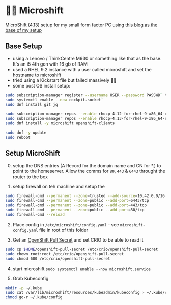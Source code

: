 # 🤏💋 Microshift

MicroShift (4.13) setup for my small form factor PC using [this blog as the base of my setup](https://medium.com/@ben.swinney_ce/microshift-homelab-ddf57864c1d0)

## Base Setup

* using a Lenovo / ThinkCentre M930 or something like that as the base. It's an i5 4th gen with 16 gb of RAM
* used a RHEL 9.2 instance with a user called microshift and set the hostname to microshift
* tried using a Kickstart file but failed massively 🤦‍♂️
* some post OS install setup:
```bash
sudo subscription-manager register --username USER --password PASSWD` to register the host
sudo systemctl enable --now cockpit.socket`
sudo dnf install git jq 

sudo subscription-manager repos --enable rhocp-4.12-for-rhel-9-x86_64-rpms   --enable fast-datapath-for-rhel-9-x86_64-rpms
sudo subscription-manager repos --enable rhocp-4.13-for-rhel-9-x86_64-rpms
sudo dnf install -y microshift openshift-clients

sudo dnf -y update
sudo reboot
```

## Setup MicroShift
0. setup the DNS entries (A Record for the domain name and CN for *.) to point to the homeserver. Allow the comms for `80`, `443` & `6443` throught the router to the box

1. setup firewall on teh machine and setup the 
```bash
sudo firewall-cmd --permanent --zone=trusted --add-source=10.42.0.0/16
sudo firewall-cmd --permanent --zone=public --add-port=6443/tcp
sudo firewall-cmd --permanent --zone=public --add-port=443/tcp
sudo firewall-cmd --permanent --zone=public --add-port=80/tcp
sudo firewall-cmd --reload
```

2. Place config in `/etc/microshift/config.yaml` - see `microshift-config.yaml` file in root of this folder

3. Get an [OpenShift Pull Secret](https://cloud.redhat.com/openshift/install/pull-secret) and set CRIO to be able to read it
```bash
sudo cp $HOME/openshift-pull-secret /etc/crio/openshift-pull-secret
sudo chown root:root /etc/crio/openshift-pull-secret
sudo chmod 600 /etc/crio/openshift-pull-secret
```

4. start microshift `sudo systemctl enable --now microshift.service`

5. Grab Kubeconfig
```bash
mkdir -p ~/.kube
sudo cat /var/lib/microshift/resources/kubeadmin/kubeconfig > ~/.kube/config
chmod go-r ~/.kube/config
```

